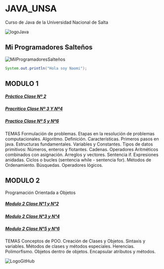 # JAVA_UNSA
Curso de Java de la Universidad Nacional de Salta

![logoJava](https://encrypted-tbn0.gstatic.com/images?q=tbn:ANd9GcQ2rR2yjEuBme_KQ0osLYnh7NO4uticu_sBVg&usqp=CAU)

## Mi Programadores Salteños
![MilProgramadoresSalteños](https://yt3.ggpht.com/nOWBL1Um0OIYNdmqW234zI1yxFbzgOiLR_2_fVBFb-c4mlNX0gq1KjIITaj5mywt5lZwy53Rgkc=s176-c-k-c0x00ffffff-no-rj)
```java
System.out.println("Hola soy Naomi");
```
## MODULO 1
##### [Práctico Clase Nº 2](https://github.com/naomipoclava2021/JAVA_UNSA/tree/main/Practico%20Clase%20N%C2%BA%202/src/controlador) 
##### [Pracritico Clase Nº 3 Y Nº4](https://github.com/naomipoclava2021/JAVA_UNSA/tree/main/Pracritico%20Clase%20N%C2%BA%203%20Y%20N%C2%BA4/src/controlador) 
##### [Practico Clase Nº 5 y Nº6](https://github.com/naomipoclava2021/JAVA_UNSA/tree/main/Practico%20Clase%20N%C2%BA%205%20y%20N%C2%BA6/src/controlar)

TEMAS
Formulación de problemas. Etapas en la resolución de problemas computacionales. Algoritmo. Definición. Características. Primeros pasos en java. Estructuras fundamentales. Variables y Constantes. Tipos de datos primitivos: Números, enteros y flotantes. Cadenas. Operadores Aritméticos combinados con asignación. Arreglos y vectores. Sentencia if. Expresiones anidadas. Ciclos o bucles (sentencia while - sentencia for). Métodos de Ordenamiento. Búsquedas. Operadores lógicos.

## MODULO 2
Programación Orientada a Objetos

##### [Modulo 2 Clase N°1 y N°2](https://github.com/naomipoclava2021/JAVA_UNSA/tree/main/Modulo%202%20Clase%20N%C2%B01%20y%20N%C2%B02/src/poo) 
##### [Modulo 2 Clase N°3 y N°4](https://github.com/naomipoclava2021/JAVA_UNSA/tree/main/Modulo%202%20Clase%20N%C2%B03%20y%20N%C2%B04/src/poo2) 
##### [Modulo 2 Clase N°5 y N°6](https://github.com/naomipoclava2021/JAVA_UNSA/tree/main/Modulo%202%20Clase%20N%C2%B05%20y%20N%C2%B06/src/herencia)

TEMAS 
Conceptos de POO. Creación de Clases y Objetos.  Sintaxis y variables. Métodos de clases y métodos especiales. Herencias. Polimorfismo. Objetos dentro de objetos. Encapsular atributos y métodos.

![LogoGitHub](https://anthoncode.com/wp-content/uploads/2019/01/github-octocat-logo-png.png)

